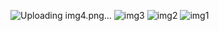 ![Uploading img4.png…]()
![img3](https://github.com/user-attachments/assets/969f1ff6-d0ed-4ce1-9bc1-eadd23194735)
![img2](https://github.com/user-attachments/assets/e54b04a5-e211-4f48-86b4-7cb818f49e6a)
![img1](https://github.com/user-attachments/assets/47b6d9b5-0e1c-4717-852f-ac9d0310ce68)
